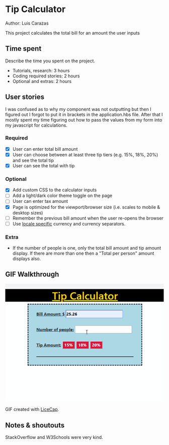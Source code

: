 # Tip Calculator

Author: Luis Carazas

This project calculates the total bill for an amount the user inputs

## Time spent
Describe the time you spent on the project.
 * Tutorials, research: 3 hours
 * Coding required stories: 2 hours
 * Optional and extras: 2 hours

## User stories
I was confused as to why my component was not outputting but then I figured out I forgot to put it in brackets in the application.hbs file. After that I mostly spent my time figuring out how to pass the values from my form into my javascript for calculations.

### Required
 * [x] User can enter total bill amount
 * [x] User can choose between at least three tip tiers (e.g. 15%, 18%, 20%) and see the total tip 
 * [x] User can see the total with tip

### Optional

 * [x] Add custom CSS to the calculator inputs
 * [ ] Add a light/dark color theme toggle on the page
 * [ ] User can enter tax amount
 * [x] Page is optimized for the viewport/browser size (i.e. scales to mobile & desktop sizes)
 * [ ] Remember the previous bill amount when the user re-opens the browser
 * [ ] Use [locale specific](https://developer.mozilla.org/en-US/docs/Web/JavaScript/Reference/Global_Objects/NumberFormat) currency and currency separators.

### Extra

 * If the number of people is one, only the total bill amount and tip amount display. If there are more than one then a "Total per person" amount displays also.
 

## GIF Walkthrough

![Walkthrough GIF](video.gif)

GIF created with [LiceCap](https://www.cockos.com/licecap/).

## Notes & shoutouts

StackOverflow and W3Schools were very kind. 

